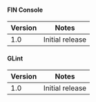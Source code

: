 #### FIN Console
Version | Notes
-------------|-------------|
1.0 | Initial release

#### GLint
Version | Notes
-------------|-------------|
1.0 | Initial release
